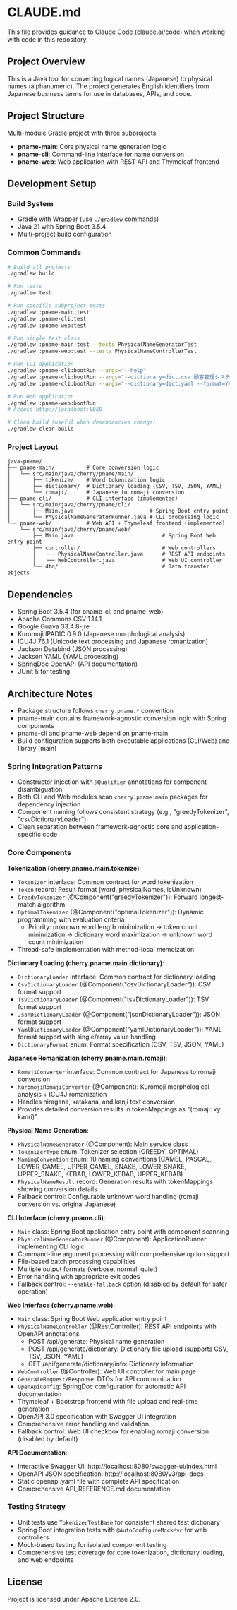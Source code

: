 # CLAUDE.md

This file provides guidance to Claude Code (claude.ai/code) when working with code in this repository.

## Project Overview

This is a Java tool for converting logical names (Japanese) to physical names (alphanumeric). The project generates English identifiers from Japanese business terms for use in databases, APIs, and code.

## Project Structure

Multi-module Gradle project with three subprojects:

- **pname-main**: Core physical name generation logic
- **pname-cli**: Command-line interface for name conversion
- **pname-web**: Web application with REST API and Thymeleaf frontend

## Development Setup

### Build System
- Gradle with Wrapper (use `./gradlew` commands)
- Java 21 with Spring Boot 3.5.4
- Multi-project build configuration

### Common Commands
```bash
# Build all projects
./gradlew build

# Run tests
./gradlew test

# Run specific subproject tests
./gradlew :pname-main:test
./gradlew :pname-cli:test
./gradlew :pname-web:test

# Run single test class
./gradlew :pname-main:test --tests PhysicalNameGeneratorTest
./gradlew :pname-web:test --tests PhysicalNameControllerTest

# Run CLI application
./gradlew :pname-cli:bootRun --args="--help"
./gradlew :pname-cli:bootRun --args="--dictionary=dict.csv 顧客管理システム"
./gradlew :pname-cli:bootRun --args="--dictionary=dict.yaml --format=YAML --naming=LOWER_SNAKE --enable-fallback 顧客管理システム"

# Run Web application
./gradlew :pname-web:bootRun
# Access http://localhost:8080

# Clean build (useful when dependencies change)
./gradlew clean build
```

### Project Layout
```
java-pname/
├── pname-main/          # Core conversion logic
│   └── src/main/java/cherry/pname/main/
│       ├── tokenize/    # Word tokenization logic
│       ├── dictionary/  # Dictionary loading (CSV, TSV, JSON, YAML)
│       └── romaji/      # Japanese to romaji conversion
├── pname-cli/           # CLI interface (implemented)
│   └── src/main/java/cherry/pname/cli/
│       ├── Main.java                        # Spring Boot entry point
│       └── PhysicalNameGeneratorRunner.java # CLI processing logic
└── pname-web/           # Web API + Thymeleaf frontend (implemented)
    └── src/main/java/cherry/pname/web/
        ├── Main.java                            # Spring Boot Web entry point
        ├── controller/                          # Web controllers
        │   ├── PhysicalNameController.java      # REST API endpoints
        │   └── WebController.java               # Web UI controller
        └── dto/                                 # Data transfer objects
```

## Dependencies

- Spring Boot 3.5.4 (for pname-cli and pname-web)
- Apache Commons CSV 1.14.1
- Google Guava 33.4.8-jre
- Kuromoji IPADIC 0.9.0 (Japanese morphological analysis)
- ICU4J 76.1 (Unicode text processing and Japanese romanization)
- Jackson Databind (JSON processing)
- Jackson YAML (YAML processing)
- SpringDoc OpenAPI (API documentation)
- JUnit 5 for testing

## Architecture Notes

- Package structure follows `cherry.pname.*` convention
- pname-main contains framework-agnostic conversion logic with Spring components
- pname-cli and pname-web depend on pname-main
- Build configuration supports both executable applications (CLI/Web) and library (main)

### Spring Integration Patterns
- Constructor injection with `@Qualifier` annotations for component disambiguation
- Both CLI and Web modules scan `cherry.pname.main` packages for dependency injection
- Component naming follows consistent strategy (e.g., "greedyTokenizer", "csvDictionaryLoader")
- Clean separation between framework-agnostic core and application-specific code

### Core Components

**Tokenization (cherry.pname.main.tokenize)**:
- `Tokenizer` interface: Common contract for word tokenization
- `Token` record: Result format (word, physicalNames, isUnknown)
- `GreedyTokenizer` (@Component("greedyTokenizer")): Forward longest-match algorithm
- `OptimalTokenizer` (@Component("optimalTokenizer")): Dynamic programming with evaluation criteria
  - Priority: unknown word length minimization → token count minimization → dictionary word maximization → unknown word count minimization
- Thread-safe implementation with method-local memoization

**Dictionary Loading (cherry.pname.main.dictionary)**:
- `DictionaryLoader` interface: Common contract for dictionary loading
- `CsvDictionaryLoader` (@Component("csvDictionaryLoader")): CSV format support
- `TsvDictionaryLoader` (@Component("tsvDictionaryLoader")): TSV format support  
- `JsonDictionaryLoader` (@Component("jsonDictionaryLoader")): JSON format support
- `YamlDictionaryLoader` (@Component("yamlDictionaryLoader")): YAML format support with single/array value handling
- `DictionaryFormat` enum: Format specification (CSV, TSV, JSON, YAML)

**Japanese Romanization (cherry.pname.main.romaji)**:
- `RomajiConverter` interface: Common contract for Japanese to romaji conversion
- `KuromojiRomajiConverter` (@Component): Kuromoji morphological analysis + ICU4J romanization
- Handles hiragana, katakana, and kanji text conversion
- Provides detailed conversion results in tokenMappings as "(romaji: xy kanri)"

**Physical Name Generation**:
- `PhysicalNameGenerator` (@Component): Main service class
- `TokenizerType` enum: Tokenizer selection (GREEDY, OPTIMAL)
- `NamingConvention` enum: 10 naming conventions (CAMEL, PASCAL, LOWER_CAMEL, UPPER_CAMEL, SNAKE, LOWER_SNAKE, UPPER_SNAKE, KEBAB, LOWER_KEBAB, UPPER_KEBAB)
- `PhysicalNameResult` record: Generation results with tokenMappings showing conversion details
- Fallback control: Configurable unknown word handling (romaji conversion vs. original Japanese)

**CLI Interface (cherry.pname.cli)**:
- `Main` class: Spring Boot application entry point with component scanning
- `PhysicalNameGeneratorRunner` (@Component): ApplicationRunner implementing CLI logic
- Command-line argument processing with comprehensive option support
- File-based batch processing capabilities
- Multiple output formats (verbose, normal, quiet)
- Error handling with appropriate exit codes
- Fallback control: `--enable-fallback` option (disabled by default for safer operation)

**Web Interface (cherry.pname.web)**:
- `Main` class: Spring Boot Web application entry point
- `PhysicalNameController` (@RestController): REST API endpoints with OpenAPI annotations
  - POST /api/generate: Physical name generation
  - POST /api/generate/dictionary: Dictionary file upload (supports CSV, TSV, JSON, YAML)
  - GET /api/generate/dictionary/info: Dictionary information
- `WebController` (@Controller): Web UI controller for main page
- `GenerateRequest/Response`: DTOs for API communication
- `OpenApiConfig`: SpringDoc configuration for automatic API documentation
- Thymeleaf + Bootstrap frontend with file upload and real-time generation
- OpenAPI 3.0 specification with Swagger UI integration
- Comprehensive error handling and validation
- Fallback control: Web UI checkbox for enabling romaji conversion (disabled by default)

**API Documentation**:
- Interactive Swagger UI: http://localhost:8080/swagger-ui/index.html
- OpenAPI JSON specification: http://localhost:8080/v3/api-docs
- Static openapi.yaml file with complete API specification
- Comprehensive API_REFERENCE.md documentation

### Testing Strategy
- Unit tests use `TokenizerTestBase` for consistent shared test dictionary
- Spring Boot integration tests with `@AutoConfigureMockMvc` for web controllers
- Mock-based testing for isolated component testing
- Comprehensive test coverage for core tokenization, dictionary loading, and web endpoints

## License

Project is licensed under Apache License 2.0.
